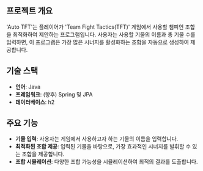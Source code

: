 ## 프로젝트 개요

'Auto TFT'는 플레이어가 'Team Fight Tactics(TFT)' 게임에서 사용할 챔피언 조합을 최적화하여 제안하는 프로그램입니다. 사용자는 사용할 기물의 이름과 총 기물 수를 입력하면, 이 프로그램은
가장 많은 시너지를 활성화하는 조합을 자동으로 생성하여 제공합니다.

## 기술 스택

- **언어**: Java
- **프레임워크**: (향후) Spring 및 JPA
- **데이터베이스**: h2

## 주요 기능

- **기물 입력**: 사용자는 게임에서 사용하고자 하는 기물의 이름을 입력합니다.
- **최적화된 조합 제공**: 입력된 기물을 바탕으로, 가장 효과적인 시너지를 발휘할 수 있는 조합을 제공합니다.
- **조합 시뮬레이션**: 다양한 조합 가능성을 시뮬레이션하여 최적의 결과를 도출합니다.
